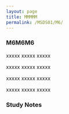 ```yaml
---
layout: page
title: MMMMM
permalink: /MSDS01/M6/
---
```


<h3>M6M6M6</h3>

xxxxx xxxxx xxxxx

xxxxx xxxxx xxxxx

xxxxx xxxxx xxxxx

xxxxx xxxxx xxxxx

<h3>Study Notes</h3>
